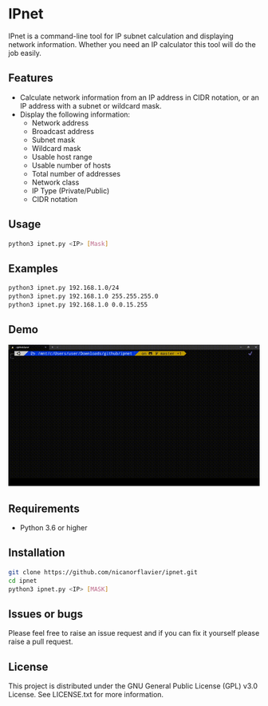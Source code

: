 # IPnet

IPnet is a command-line tool for IP subnet calculation and displaying network information. Whether you need an IP calculator this tool will do the job easily.

## Features

- Calculate network information from an IP address in CIDR notation, or an IP address with a subnet or wildcard mask.
- Display the following information:
  - Network address
  - Broadcast address
  - Subnet mask
  - Wildcard mask
  - Usable host range
  - Usable number of hosts
  - Total number of addresses
  - Network class
  - IP Type (Private/Public)
  - CIDR notation

## Usage

```bash
python3 ipnet.py <IP> [Mask]
```
## Examples
```bash
python3 ipnet.py 192.168.1.0/24
python3 ipnet.py 192.168.1.0 255.255.255.0
python3 ipnet.py 192.168.1.0 0.0.15.255
```

## Demo

![Demo GIF](images/ipnet.gif)

## Requirements
* Python 3.6 or higher

## Installation
```bash
git clone https://github.com/nicanorflavier/ipnet.git
cd ipnet
python3 ipnet.py <IP> [MASK]
```

## Issues or bugs
Please feel free to raise an issue request and if you can fix it yourself please raise a pull request.

## License
This project is distributed under the GNU General Public License (GPL) v3.0 License. See LICENSE.txt for more information.
